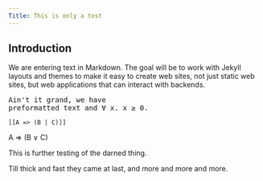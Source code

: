```yaml
---
Title: This is only a test
---
```


## Introduction

We are entering text in Markdown. The goal will be to work with Jekyll layouts
and themes to make it easy to create web sites, not just static web sites,
but web applications that can interact with backends.

<pre>
Ain't it grand, we have
preformatted text and ∀ x. x ≥ 0.
</pre>

`[[A => (B | C)]]`

<p class=math>
A ⇒ (B ∨ C)
</p>

This is further testing of the darned thing.

Till thick and fast they came at last,
and more and more and more.
